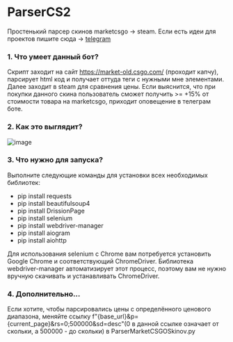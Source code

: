 # ParserCS2
Простенький парсер скинов marketcsgo -> steam. 
Если есть идеи для проектов пишите сюда -> [telegram](https://t.me/WalkerAmongTheStars)

### 1. Что умеет данный бот?
Скрипт заходит на сайт https://market-old.csgo.com/ (проходит капчу), парсирует html код и получает оттуда теги с нужными мне элементами. Далее заходит в steam для сравнения цены. Если выяснится, что при покупки данного скина пользователь сможет получить >= +15% от стоимости товара на marketcsgo, приходит оповещение в телеграм боте.

### 2. Как это выглядит?
![image](https://github.com/user-attachments/assets/86663a54-0c17-4fc6-926c-2def4a7e645d)

### 3. Что нужно для запуска?
Выполните следующие команды для установки всех необходимых библиотек:
* pip install requests
* pip install beautifulsoup4
* pip install DrissionPage
* pip install selenium
* pip install webdriver-manager
* pip install aiogram
* pip install aiohttp
  
Для использования selenium с Chrome вам потребуется установить Google Chrome и соответствующий ChromeDriver. Библиотека webdriver-manager автоматизирует этот процесс, поэтому вам не нужно вручную скачивать и устанавливать ChromeDriver.

### 4. Дополнительно...
Если хотите, чтобы парсировались цены с определённого ценового диапазона, меняйте ссылку f"{base_url}&p={current_page}&rs=0;500000&sd=desc"(0 в данной ссылке означает от скольки, а 500000 - до скольки) в ParserMarketCSGOSkinov.py

